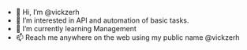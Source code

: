 - 👋 Hi, I’m @vickzerh
- 👀 I’m interested in API and automation of basic tasks.
- 🌱 I’m currently learning Management
- 📫 Reach me anywhere on the web using my public name @vickzerh
